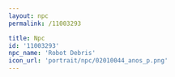 ```yaml
---
layout: npc
permalink: /11003293

title: Npc
id: '11003293'
npc_name: 'Robot Debris'
icon_url: 'portrait/npc/02010044_anos_p.png'
---
```


